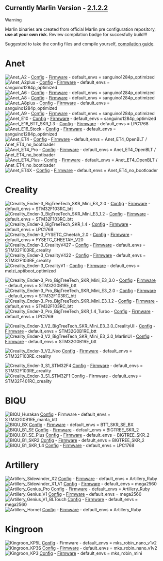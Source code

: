 **Currently Marlin Version - [2.1.2.2](https://github.com/MarlinFirmware/Marlin/releases/tag/2.1.2.2)**
----------------------------------

> [!WARNING]
> Marlin binaries are created from official Marlin pre configuration repository, **use at your own risk**. Review compilation badge for succesfully build!!!
>
> Suggested to take the config files and compile yourself, [compilation guide](https://3dwork-qitec-net.translate.goog/guias-impresion-3d/mejoras-upgrades/marlin-guia-compilacion?_x_tr_sl=es&_x_tr_tl=en&_x_tr_hl=es&_x_tr_pto=wapp).

# Anet

![Anet_A2](https://github.com/3dwork-io/marlin_auto_builder_3dwork/actions/workflows/Anet_A2.yml/badge.svg) - [Config](https://github.com/3dwork-io/marlin_auto_builder_3dwork/tree/master/Firmware/Configuration/Anet/A2) - [Firmware](https://github.com/3dwork-io/marlin_auto_builder_3dwork/tree/master/Firmware/Builds/Anet/A2plus/) - default_envs = sanguino1284p_optimized  
![Anet_A2plus](https://github.com/3dwork-io/marlin_auto_builder_3dwork/actions/workflows/Anet_A2plus.yml/badge.svg) - [Config](https://github.com/3dwork-io/marlin_auto_builder_3dwork/tree/master/Firmware/Configuration/Anet/A2plus) - [Firmware](https://github.com/3dwork-io/marlin_auto_builder_3dwork/tree/master/Firmware/Builds/Anet/A2plus/) - default_envs = sanguino1284p_optimized  
![Anet_A6](https://github.com/3dwork-io/marlin_auto_builder_3dwork/actions/workflows/Anet_A6.yml/badge.svg) - [Config](https://github.com/3dwork-io/marlin_auto_builder_3dwork/tree/master/Firmware/Configuration/Anet/A6) - [Firmware](https://github.com/3dwork-io/marlin_auto_builder_3dwork/tree/master/Firmware/Builds/Anet/A6/) - default_envs = sanguino1284p_optimized  
![Anet_A8](https://github.com/3dwork-io/marlin_auto_builder_3dwork/actions/workflows/Anet_A8.yml/badge.svg) - [Config](https://github.com/3dwork-io/marlin_auto_builder_3dwork/tree/master/Firmware/Configuration/Anet/A8) - [Firmware](https://github.com/3dwork-io/marlin_auto_builder_3dwork/tree/master/Firmware/Builds/Anet/A8/) - default_envs = sanguino1284p_optimized  
![Anet_A8plus](https://github.com/3dwork-io/marlin_auto_builder_3dwork/actions/workflows/Anet_A8plus.yml/badge.svg) - [Config](https://github.com/3dwork-io/marlin_auto_builder_3dwork/tree/master/Firmware/Configuration/Anet/A8plus) - [Firmware](https://github.com/3dwork-io/marlin_auto_builder_3dwork/tree/master/Firmware/Builds/Anet/A8plus/) - default_envs = sanguino1284p_optimized  
![Anet_A9](https://github.com/3dwork-io/marlin_auto_builder_3dwork/actions/workflows/Anet_A9.yml/badge.svg) - [Config](https://github.com/3dwork-io/marlin_auto_builder_3dwork/tree/master/Firmware/Configuration/Anet/A9) - [Firmware](https://github.com/3dwork-io/marlin_auto_builder_3dwork/tree/master/Firmware/Builds/Anet/A9/2_1_2_2/sanguino1284p_optimized) - default_envs = sanguino1284p_optimized  
![Anet_E10](https://github.com/3dwork-io/marlin_auto_builder_3dwork/actions/workflows/Anet_E10.yml/badge.svg) - [Config](https://github.com/3dwork-io/marlin_auto_builder_3dwork/tree/master/Firmware/Configuration/Anet/E10) - [Firmware](https://github.com/3dwork-io/marlin_auto_builder_3dwork/tree/master/Firmware/Builds/Anet/E10/) - default_envs = sanguino1284p_optimized  
![Anet_E16_BTT_SKR_1.3](https://github.com/3dwork-io/marlin_auto_builder_3dwork/actions/workflows/Anet_E16_BTT_SKR_1.3.yml/badge.svg) - [Config](https://github.com/3dwork-io/marlin_auto_builder_3dwork/tree/master/Firmware/Configuration/Anet/E16/BTT_SKR_1.3) - [Firmware](https://github.com/3dwork-io/marlin_auto_builder_3dwork/tree/master/Firmware/Builds/Anet/E16/BTT_SKR_1.3/) - default_envs = LPC1768  
![Anet_E16_Stock](https://github.com/3dwork-io/marlin_auto_builder_3dwork/actions/workflows/Anet_E16_Stock.yml/badge.svg) - [Config](https://github.com/3dwork-io/marlin_auto_builder_3dwork/tree/master/Firmware/Configuration/Anet/E16/Stock) - [Firmware](https://github.com/3dwork-io/marlin_auto_builder_3dwork/tree/master/Firmware/Builds/Anet/E16/Stock/) - default_envs = sanguino1284p_optimized  
![Anet_ET4](https://github.com/3dwork-io/marlin_auto_builder_3dwork/actions/workflows/Anet_ET4.yml/badge.svg) - [Config](https://github.com/3dwork-io/marlin_auto_builder_3dwork/tree/master/Firmware/Configuration/Anet/ET4) - [Firmware](https://github.com/3dwork-io/marlin_auto_builder_3dwork/tree/master/Firmware/Builds/Anet/ET4) - default_envs = Anet_ET4_OpenBLT / Anet_ET4_no_bootloader  
![Anet_ET4_Pro](https://github.com/3dwork-io/marlin_auto_builder_3dwork/actions/workflows/Anet_ET4_Pro.yml/badge.svg) - [Config](https://github.com/3dwork-io/marlin_auto_builder_3dwork/tree/master/Firmware/Configuration/Anet/ET4-Pro) - [Firmware](https://github.com/3dwork-io/marlin_auto_builder_3dwork/tree/master/Firmware/Builds/Anet/ET4-Pro) - default_envs = Anet_ET4_OpenBLT / Anet_ET4_no_bootloader  
![Anet_ET4_Plus](https://github.com/3dwork-io/marlin_auto_builder_3dwork/actions/workflows/Anet_ET4_Plus.yml/badge.svg) - [Config](https://github.com/3dwork-io/marlin_auto_builder_3dwork/tree/master/Firmware/Configuration/Anet/ET4-Plus) - [Firmware](https://github.com/3dwork-io/marlin_auto_builder_3dwork/tree/master/Firmware/Builds/Anet/ET4-Plus) - default_envs = Anet_ET4_OpenBLT / Anet_ET4_no_bootloader  
![Anet_ET4X](https://github.com/3dwork-io/marlin_auto_builder_3dwork/actions/workflows/Anet_ET4X.yml/badge.svg) - [Config](https://github.com/3dwork-io/marlin_auto_builder_3dwork/tree/master/Firmware/Configuration/Anet/ET4X) - [Firmware](https://github.com/3dwork-io/marlin_auto_builder_3dwork/tree/master/Firmware/Builds/Anet/ET4X/) - default_envs = Anet_ET4_no_bootloader  

# Creality

![Creality_Ender-3_BigTreeTech_SKR_Mini_E3_2.0](https://github.com/3dwork-io/marlin_auto_builder_3dwork/actions/workflows/Creality_Ender-3_BigTreeTech_SKR_Mini_E3_2.0.yml/badge.svg) - [Config](https://github.com/3dwork-io/marlin_auto_builder_3dwork/tree/master/Firmware/Configuration/Creality/Ender-3/BigTreeTech_SKR_Mini_E3_2.0) - [Firmware](https://github.com/3dwork-io/marlin_auto_builder_3dwork/tree/master/Firmware/Builds/Creality/Ender-3/BigTreeTech_SKR_Mini_E3_2.0) - default_envs = STM32F103RC_btt  
![Creality_Ender-3_BigTreeTech_SKR_Mini_E3_1.2](https://github.com/3dwork-io/marlin_auto_builder_3dwork/actions/workflows/Creality_Ender-3_BigTreeTech_SKR_Mini_E3_1.2.yml/badge.svg) - [Config](https://github.com/3dwork-io/marlin_auto_builder_3dwork/tree/master/Firmware/Configuration/Creality/Ender-3/BigTreeTech_SKR_Mini_E3_1.2) - [Firmware](https://github.com/3dwork-io/marlin_auto_builder_3dwork/tree/master/Firmware/Builds/Creality/Ender-3/BigTreeTech_SKR_Mini_E3_1.2) - default_envs = STM32F103RC_btt  
![Creality_Ender-3_BigTreeTech_SKR_1.4](https://github.com/3dwork-io/marlin_auto_builder_3dwork/actions/workflows/Creality_Ender-3_BigTreeTech_SKR_1.4.yml/badge.svg) - [Config](https://github.com/3dwork-io/marlin_auto_builder_3dwork/tree/master/Firmware/Configuration/Creality/Ender-3/BigTreeTech_SKR_1.4) - [Firmware](https://github.com/3dwork-io/marlin_auto_builder_3dwork/tree/master/Firmware/Builds/Creality/Ender-3/BigTreeTech_SKR_1.4) - default_envs = LPC1768  
![Creality_Ender-3_FYSETC_Cheetah_2.0](https://github.com/3dwork-io/marlin_auto_builder_3dwork/actions/workflows/Creality_Ender-3_FYSETC_Cheetah_2.0.yml/badge.svg) - [Config](https://github.com/3dwork-io/marlin_auto_builder_3dwork/tree/master/Firmware/Configuration/Creality/Ender-3/FYSETC_Cheetah_2.0) - [Firmware](https://github.com/3dwork-io/marlin_auto_builder_3dwork/tree/master/Firmware/Builds/Creality/Ender-3/FYSETC_Cheetah_2.0) - default_envs = FYSETC_CHEETAH_V20  
![Creality_Ender-3_CrealityV427](https://github.com/3dwork-io/marlin_auto_builder_3dwork/actions/workflows/Creality_Ender-3_CrealityV427.yml/badge.svg) - [Config](https://github.com/3dwork-io/marlin_auto_builder_3dwork/tree/master/Firmware/Configuration/Creality/Ender-3/CrealityV427) - [Firmware](https://github.com/3dwork-io/marlin_auto_builder_3dwork/tree/master/Firmware/Builds/Creality/Ender-3/CrealityV427) - default_envs = STM32F103RE_creality  
![Creality_Ender-3_CrealityV422](https://github.com/3dwork-io/marlin_auto_builder_3dwork/actions/workflows/Creality_Ender-3_CrealityV422.yml/badge.svg) - [Config](https://github.com/3dwork-io/marlin_auto_builder_3dwork/tree/master/Firmware/Configuration/Creality/Ender-3/CrealityV422) - [Firmware](https://github.com/3dwork-io/marlin_auto_builder_3dwork/tree/master/Firmware/Builds/Creality/Ender-3/CrealityV422) - default_envs = STM32F103RE_creality  
![Creality_Ender-3_CrealityV1](https://github.com/3dwork-io/marlin_auto_builder_3dwork/actions/workflows/Creality_Ender-3_CrealityV1.yml/badge.svg) - [Config](https://github.com/3dwork-io/marlin_auto_builder_3dwork/tree/master/Firmware/Configuration/Creality/Ender-3/CrealityV1) - [Firmware](https://github.com/3dwork-io/marlin_auto_builder_3dwork/tree/master/Firmware/Builds/Creality/Ender-3/CrealityV1) - default_envs = melzi_optiboot_optimized

![Creality_Ender-3_Pro_BigTreeTech_SKR_Mini_E3_3.0](https://github.com/3dwork-io/marlin_auto_builder_3dwork/actions/workflows/Creality_Ender-3_Pro_BigTreeTech_SKR_Mini_E3_3.0.yml/badge.svg) - [Config](https://github.com/3dwork-io/marlin_auto_builder_3dwork/tree/master/Firmware/Configuration/Creality/Ender-3_Pro/BigTreeTech_SKR_Mini_E3_3.0) - [Firmware](https://github.com/3dwork-io/marlin_auto_builder_3dwork/tree/master/Firmware/Builds/Creality/Ender-3_Pro/BigTreeTech_SKR_Mini_E3_3.0) - default_envs = STM32G0B1RE_btt  
![Creality_Ender-3_Pro_BigTreeTech_SKR_Mini_E3_2.0](https://github.com/3dwork-io/marlin_auto_builder_3dwork/actions/workflows/Creality_Ender-3_Pro_BigTreeTech_SKR_Mini_E3_2.0.yml/badge.svg) - [Config](https://github.com/3dwork-io/marlin_auto_builder_3dwork/tree/master/Firmware/Configuration/Creality/Ender-3_Pro/BigTreeTech_SKR_Mini_E3_2.0) - [Firmware](https://github.com/3dwork-io/marlin_auto_builder_3dwork/tree/master/Firmware/Builds/Creality/Ender-3_Pro/BigTreeTech_SKR_Mini_E3_2.0) - default_envs = STM32F103RC_btt  
![Creality_Ender-3_Pro_BigTreeTech_SKR_Mini_E3_1.2](https://github.com/3dwork-io/marlin_auto_builder_3dwork/actions/workflows/Creality_Ender-3_Pro_BigTreeTech_SKR_Mini_E3_1.2.yml/badge.svg) - [Config](https://github.com/3dwork-io/marlin_auto_builder_3dwork/tree/master/Firmware/Configuration/Creality/Ender-3_Pro/BigTreeTech_SKR_Mini_E3_1.2) - [Firmware](https://github.com/3dwork-io/marlin_auto_builder_3dwork/tree/master/Firmware/Builds/Creality/Ender-3_Pro/BigTreeTech_SKR_Mini_E3_1.2) - default_envs = STM32F103RC_btt  
![Creality_Ender-3_Pro_BigTreeTech_SKR_1.4_Turbo](https://github.com/3dwork-io/marlin_auto_builder_3dwork/actions/workflows/Creality_Ender-3_Pro_BigTreeTech_SKR_1.4_Turbo.yml/badge.svg) - [Config](https://github.com/3dwork-io/marlin_auto_builder_3dwork/tree/master/Firmware/Configuration/Creality/Ender-3_Pro/BigTreeTech_SKR_1.4_Turbo) - [Firmware](https://github.com/3dwork-io/marlin_auto_builder_3dwork/tree/master/Firmware/Builds/Creality/Ender-3_Pro/BigTreeTech_SKR_1.4_Turbo) - default_envs = LPC1769  

![Creality_Ender-3_V2_BigTreeTech_SKR_Mini_E3_3.0_CrealityUI](https://github.com/3dwork-io/marlin_auto_builder_3dwork/actions/workflows/Creality_Ender-3_V2_BigTreeTech_SKR_Mini_E3_3.0_CrealityUI.yml/badge.svg) - [Config](https://github.com/3dwork-io/marlin_auto_builder_3dwork/tree/master/Firmware/Configuration/Creality/Ender-3_V2/BigTreeTech_SKR_Mini_E3_v3/CrealityUI) - [Firmware](https://github.com/3dwork-io/marlin_auto_builder_3dwork/tree/master/Firmware/Builds/Creality/Ender-3_V2/BigTreeTech_SKR_Mini_E3_3.0/CrealityUI) - default_envs = STM32G0B1RE_btt  
![Creality_Ender-3_V2_BigTreeTech_SKR_Mini_E3_3.0_MarlinUI](https://github.com/3dwork-io/marlin_auto_builder_3dwork/actions/workflows/Creality_Ender-3_V2_BigTreeTech_SKR_Mini_E3_3.0_MarlinUI.yml/badge.svg) - [Config](https://github.com/3dwork-io/marlin_auto_builder_3dwork/tree/master/Firmware/Configuration/Creality/Ender-3_V2/BigTreeTech_SKR_Mini_E3_v3/MarlinUI) - [Firmware](https://github.com/3dwork-io/marlin_auto_builder_3dwork/tree/master/Firmware/Builds/Creality/Ender-3_V2/BigTreeTech_SKR_Mini_E3_3.0/MarlinUI) - default_envs = STM32G0B1RE_btt  

![Creality_Ender-3_V2_Neo](https://github.com/3dwork-io/marlin_auto_builder_3dwork/actions/workflows/Creality_Ender-3_V2_Neo.yml/badge.svg) [Config](https://github.com/3dwork-io/marlin_auto_builder_3dwork/tree/master/Firmware/Configuration/Creality/Ender-3_V2_Neo) - [Firmware](https://github.com/3dwork-io/marlin_auto_builder_3dwork/tree/master/Firmware/Builds/Creality/Ender-3_V2_Neo) - default_envs = STM32F103RE_creality  

![Creality_Ender-3_S1_STM32F4](https://github.com/3dwork-io/marlin_auto_builder_3dwork/actions/workflows/Creality_Ender-3_S1_STM32F4.yml/badge.svg) [Config](https://github.com/3dwork-io/marlin_auto_builder_3dwork/tree/master/Firmware/Configuration/Creality/Ender-3_S1/STM32F1) - [Firmware](https://github.com/3dwork-io/marlin_auto_builder_3dwork/tree/master/Firmware/Builds/Creality/Ender-3_S1/STM32F1) - default_envs = STM32F103RE_creality  
![Creality_Ender-3_S1_STM32F1](https://github.com/3dwork-io/marlin_auto_builder_3dwork/actions/workflows/Creality_Ender-3_S1_STM32F1.yml/badge.svg) Config - Firmware - default_envs = STM32F401RC_creality  

# BIQU

![BIQU_Hurakan](https://github.com/3dwork-io/marlin_auto_builder_3dwork/actions/workflows/BIQU_Hurakan.yml/badge.svg) [Config](https://github.com/3dwork-io/marlin_auto_builder_3dwork/tree/master/Firmware/Configuration/BIQU/Hurakan) - Firmware - default_envs = STM32G0B1RE_manta_btt  
![BIQU_BX](https://github.com/3dwork-io/marlin_auto_builder_3dwork/actions/workflows/BIQU_BX.yml/badge.svg) [Config](https://github.com/3dwork-io/marlin_auto_builder_3dwork/tree/master/Firmware/Configuration/BIQU/BX) - [Firmware](https://github.com/3dwork-io/marlin_auto_builder_3dwork/tree/master/Firmware/Builds/BIQU/BX) - default_envs = BTT_SKR_SE_BX  
![BIQU_B1_SE](https://github.com/3dwork-io/marlin_auto_builder_3dwork/actions/workflows/BIQU_B1_SE.yml/badge.svg) [Config](https://github.com/3dwork-io/marlin_auto_builder_3dwork/tree/master/Firmware/Configuration/BIQU/B1_SE) - [Firmware](https://github.com/3dwork-io/marlin_auto_builder_3dwork/tree/master/Firmware/Builds/BIQU/B1_SE) - default_envs = BIGTREE_SKR_2  
![BIQU_B1_SE_Plus](https://github.com/3dwork-io/marlin_auto_builder_3dwork/actions/workflows/BIQU_B1_SE_Plus.yml/badge.svg) [Config](https://github.com/3dwork-io/marlin_auto_builder_3dwork/tree/master/Firmware/Configuration/BIQU/B1_SE_Plus) - [Firmware](https://github.com/3dwork-io/marlin_auto_builder_3dwork/tree/master/Firmware/Builds/BIQU/B1_SE_Plus) - default_envs = BIGTREE_SKR_2  
![BIQU_B1_SKR2](https://github.com/3dwork-io/marlin_auto_builder_3dwork/actions/workflows/BIQU_B1_SKR2.yml/badge.svg) [Config](https://github.com/3dwork-io/marlin_auto_builder_3dwork/tree/master/Firmware/Configuration/BIQU/B1/SKR2) - [Firmware](https://github.com/3dwork-io/marlin_auto_builder_3dwork/tree/master/Firmware/Builds/BIQU/B1/SKR2) - default_envs = BIGTREE_SKR_2  
![BIQU_B1_SKR_1.4](https://github.com/3dwork-io/marlin_auto_builder_3dwork/actions/workflows/BIQU_B1_SKR_1.4.yml/badge.svg) [Config](https://github.com/3dwork-io/marlin_auto_builder_3dwork/tree/master/Firmware/Configuration/BIQU/B1/SKR_1.4) - [Firmware](https://github.com/3dwork-io/marlin_auto_builder_3dwork/tree/master/Firmware/Builds/BIQU/B1/SKR_1.4) - default_envs = LPC1768  

# Artillery

![Artillery_Sidewinder_X2](https://github.com/3dwork-io/marlin_auto_builder_3dwork/actions/workflows/Artillery_Sidewinder_X2.yml/badge.svg) [Config](https://github.com/3dwork-io/marlin_auto_builder_3dwork/tree/master/Firmware/Configuration/Artillery/Sidewinder_X2) - [Firmware](https://github.com/3dwork-io/marlin_auto_builder_3dwork/tree/master/Firmware/Builds/Artillery/Sidewinder_X2) - default_envs = Artillery_Ruby  
![Artillery_Sidewinder_X1_V1](https://github.com/3dwork-io/marlin_auto_builder_3dwork/actions/workflows/Artillery_Sidewinder_X1_V1.yml/badge.svg) [Config](https://github.com/3dwork-io/marlin_auto_builder_3dwork/tree/master/Firmware/Configuration/Artillery/Sidewinder_X1/V1) - [Firmware](https://github.com/3dwork-io/marlin_auto_builder_3dwork/tree/master/Firmware/Builds/Artillery/Sidewinder_X1/V1) - default_envs = mega2560  
![Artillery_Genius_Pro](https://github.com/3dwork-io/marlin_auto_builder_3dwork/actions/workflows/Artillery_Genius_Pro.yml/badge.svg) [Config](https://github.com/3dwork-io/marlin_auto_builder_3dwork/tree/master/Firmware/Configuration/Artillery/Genius_Pro) - [Firmware](https://github.com/3dwork-io/marlin_auto_builder_3dwork/tree/master/Firmware/Builds/Artillery/Genius_Pro) - default_envs = Artillery_Ruby  
![Artillery_Genius_V1](https://github.com/3dwork-io/marlin_auto_builder_3dwork/actions/workflows/Artillery_Genius_V1.yml/badge.svg) [Config](https://github.com/3dwork-io/marlin_auto_builder_3dwork/tree/master/Firmware/Configuration/Artillery/Genius/V1) - [Firmware](https://github.com/3dwork-io/marlin_auto_builder_3dwork/tree/master/Firmware/Builds/Artillery/Genius/V1) - default_envs = mega2560
![Artillery_Genius_V1_BLTouch](https://github.com/3dwork-io/marlin_auto_builder_3dwork/actions/workflows/Artillery_Genius_V1_BLTouch.yml/badge.svg) [Config](https://github.com/3dwork-io/marlin_auto_builder_3dwork/tree/master/Firmware/Configuration/Artillery/Genius/BLTouch) - [Firmware](https://github.com/3dwork-io/marlin_auto_builder_3dwork/tree/master/Firmware/Builds/Artillery/Genius/BLTouch) - default_envs = mega2560  
![Artillery_Hornet](https://github.com/3dwork-io/marlin_auto_builder_3dwork/actions/workflows/Artillery_Hornet.yml/badge.svg) [Config](https://github.com/3dwork-io/marlin_auto_builder_3dwork/tree/master/Firmware/Configuration/Artillery/Hornet) - [Firmware](https://github.com/3dwork-io/marlin_auto_builder_3dwork/tree/master/Firmware/Builds/Artillery/Hornet) - default_envs = Artillery_Ruby  

# Kingroon

![Kingroon_KP5L](https://github.com/3dwork-io/marlin_auto_builder_3dwork/actions/workflows/Kingroon_KP5L.yml/badge.svg) [Config](https://github.com/3dwork-io/marlin_auto_builder_3dwork/tree/master/Firmware/Configuration/Kingroon/KP5L) - Firmware - default_envs = mks_robin_nano_v1v2  
![Kingroon_KP3S](https://github.com/3dwork-io/marlin_auto_builder_3dwork/actions/workflows/Kingroon_KP3S.yml/badge.svg) [Config](https://github.com/3dwork-io/marlin_auto_builder_3dwork/tree/master/Firmware/Configuration/Kingroon/KP3S) - [Firmware](https://github.com/3dwork-io/marlin_auto_builder_3dwork/tree/master/Firmware/Builds/Kingroon/KP3S) - default_envs = mks_robin_nano_v1v2  
![Kingroon_KP3](https://github.com/3dwork-io/marlin_auto_builder_3dwork/actions/workflows/Kingroon_KP3.yml/badge.svg) [Config](https://github.com/3dwork-io/marlin_auto_builder_3dwork/tree/master/Firmware/Configuration/Kingroon/KP3) - [Firmware](https://github.com/3dwork-io/marlin_auto_builder_3dwork/tree/master/Firmware/Builds/Kingroon/KP3) - default_envs = mks_robin_mini  
